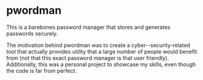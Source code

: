 # pwordman

This is a barebones password manager that stores and generates passwords securely.

The motivation behind pwordman was to create a cyber--security-related tool that 
actually provides utility that a large number of people would benefit from (not 
that this exact password manager is that user friendly). Additionally, this was 
a personal project to showcase my skills, even though the code is far from perfect.
